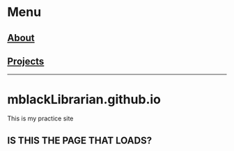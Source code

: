# Menu
## [About](https://mblackLibrarian.github.io/about)
## [Projects](https://mblackLibrarian.github.io/projects)
---
# mblackLibrarian.github.io
This is my practice site

## IS THIS THE PAGE THAT LOADS?
